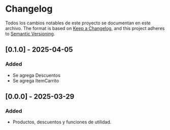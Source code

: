 # Changelog

Todos los cambios notables de este proyecto se documentan en este archivo.
The format is based on [Keep a Changelog](https://keepachangelog.com/en/1.1.0/),
and this project adheres to [Semantic Versioning](https://semver.org/spec/v2.0.0.html).

## [0.1.0] - 2025-04-05

### Added

- Se agrega Descuentos
- Se agrega ItemCarrito


## [0.0.0] - 2025-03-29

### Added

- Productos, descuentos y funciones de utilidad.